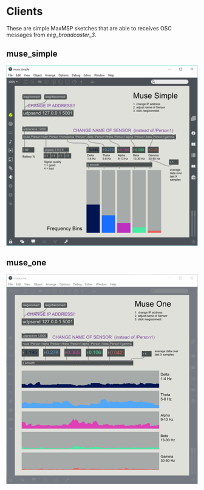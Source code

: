 ﻿﻿﻿﻿﻿﻿﻿﻿﻿﻿﻿﻿﻿﻿﻿﻿﻿﻿﻿﻿﻿﻿
# Clients

These are simple MaxMSP sketches that are able to receives OSC messages from *eeg\_broadcaster\_3*.

## muse_simple
<img src="https://raw.githubusercontent.com/evsc/eegOSCworkshop/master/clients/MAX/muse_simple.png"/>

## muse_one
<img src="https://raw.githubusercontent.com/evsc/eegOSCworkshop/master/clients/MAX/muse_one.png"/>
































